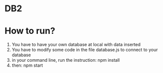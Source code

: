 # DB2
# How to run?
1. You have to have your own database at local with data inserted
2. You have to modify some code in the file database.js to connect to your database
3. in your command line, run the instruction: npm install
4. then: npm start
